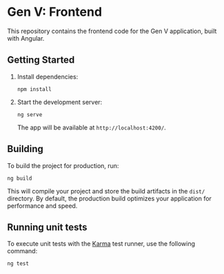 # Gen V: Frontend

This repository contains the frontend code for the Gen V application, built with
Angular.

## Getting Started

1.  Install dependencies:

    ```
    npm install
    ```

2.  Start the development server:

    ```
    ng serve
    ```

    The app will be available at `http://localhost:4200/`.

## Building

To build the project for production, run:

```
ng build
```

This will compile your project and store the build artifacts in the `dist/`
directory. By default, the production build optimizes your application for
performance and speed.

## Running unit tests

To execute unit tests with the [Karma](https://karma-runner.github.io) test
runner, use the following command:

```
ng test
```
